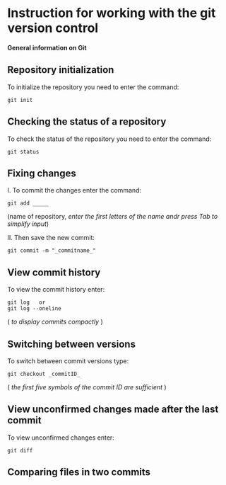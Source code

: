 # **Instruction for working with the git version control**

**General information on Git**

## Repository initialization
To initialize the repository you need to enter the command: 
   
    git init
    

## Checking the status of a repository
To check the status of the repository you need to enter the command: 

    git status

## Fixing changes
I. To commit the changes enter the command: 

    git add _____
 (name of repository, *enter the first letters of the name andr press Tab to simplify input*)

II. Then save the new commit:

    git commit -m "_commitname_" 
 
## View commit history
To view the commit history enter:

    git log   or  
    git log --oneline 
 ( *to display commits compactly* )

## Switching between versions
 To switch  between commit versions type:

    git checkout _commitID_ 
( *the first five symbols of the commit ID are sufficient* )

## View unconfirmed changes made after the last commit
To view unconfirmed changes enter:

    git diff
    
## Comparing files in two commits
